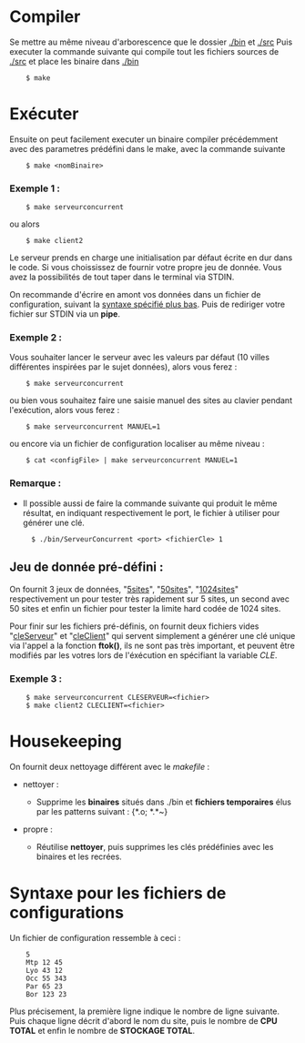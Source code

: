 # Compiler

Se mettre au même niveau d'arborescence que le dossier [./bin](./bin) et [./src](./src)
Puis executer la commande suivante qui compile tout les fichiers sources de [./src](./src) et place les binaire dans [./bin](./bin)

		$ make

# Exécuter

Ensuite on peut facilement executer un binaire compiler précédemment avec des parametres prédéfini dans le make, avec la commande suivante

		$ make <nomBinaire>

### Exemple 1 :

		$ make serveurconcurrent

ou alors

		$ make client2

Le serveur prends en charge une initialisation par défaut écrite en dur dans le code.
Si vous choississez de fournir votre propre jeu de donnée. Vous avez la possibilités de tout taper dans le terminal via STDIN.

On recommande d'écrire en amont vos données dans un fichier de configuration, suivant la [syntaxe spécifié plus bas](https://gitlab.com/yanisallouch/master_informatique/-/tree/master/105-ProgrammationConcurrenteEtRepartie/PROJET/README.md#Syntaxe-pour-les-fichiers-de-configurations). Puis de rediriger votre fichier sur STDIN via un **pipe**.

### Exemple 2 :

Vous souhaiter lancer le serveur avec les valeurs par défaut (10 villes différentes inspirées par le sujet données), alors vous ferez :

		$ make serveurconcurrent

ou bien vous souhaitez faire une saisie manuel des sites au clavier pendant l'exécution, alors vous ferez :

		$ make serveurconcurrent MANUEL=1

ou encore via un fichier de configuration localiser au même niveau :

		$ cat <configFile> | make serveurconcurrent MANUEL=1

### Remarque :

* Il possible aussi de faire la commande suivante qui produit le même résultat, en indiquant respectivement le port, le fichier à utiliser pour générer une clé.

		$ ./bin/ServeurConcurrent <port> <fichierCle> 1

## Jeu de donnée pré-défini :

On fournit 3 jeux de données, "[5sites](./5sites)", "[50sites](./50sites)", "[1024sites](./1024sites)"  respectivement un pour tester très rapidement sur 5 sites, un second avec 50 sites et enfin un fichier pour tester la limite hard codée de 1024 sites.

Pour finir sur les fichiers pré-définis, on fournit deux fichiers vides "[cleServeur](./bin/cleServeur)" et "[cleClient](./bin/cleClient)" qui servent simplement a générer une clé unique via l'appel a la fonction **ftok()**, ils ne sont pas très important, et peuvent être modifiés par les votres lors de l'éxécution en spécifiant la variable *CLE*.

### Exemple 3 :

		$ make serveurconcurrent CLESERVEUR=<fichier>
		$ make client2 CLECLIENT=<fichier>

# Housekeeping

On fournit deux nettoyage différent avec le *makefile* :

*	nettoyer :
	- Supprime les **binaires** situés dans ./bin et **fichiers temporaires** élus par les patterns suivant : {\*.o; \*.\*~}

*	propre :
	- Réutilise **nettoyer**, puis supprimes les clés prédéfinies avec les binaires et les recrées.

# Syntaxe pour les fichiers de configurations

Un fichier de configuration ressemble à ceci :

		5
		Mtp 12 45
		Lyo 43 12
		Occ 55 343
		Par 65 23
		Bor 123 23

Plus précisement, la première ligne indique le nombre de ligne suivante. Puis chaque ligne décrit d'abord le nom du site, puis le nombre de **CPU TOTAL** et enfin le nombre de **STOCKAGE TOTAL**.